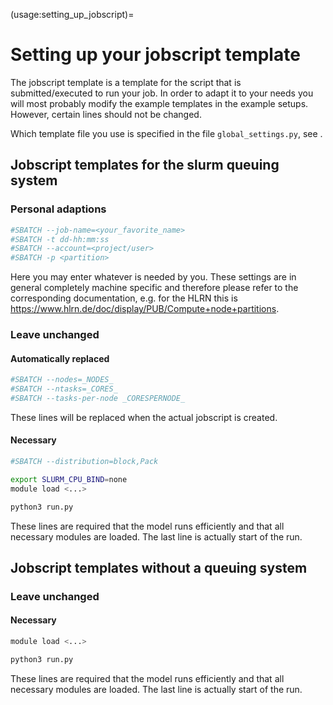 (usage:setting_up_jobscript)=
# Setting up your jobscript template

The jobscript template is a template for the script that is submitted/executed to run your job.
In order to adapt it to your needs you will most probably modify the example templates in the example setups.
However, certain lines should not be changed.

Which template file you use is specified in the file `global_settings.py`, see [](usage:setting_up_global_settings).

## Jobscript templates for the slurm queuing system

### Personal adaptions

``` bash
#SBATCH --job-name=<your_favorite_name>
#SBATCH -t dd-hh:mm:ss
#SBATCH --account=<project/user> 
#SBATCH -p <partition>
```

Here you may enter whatever is needed by you.
These settings are in general completely machine specific and therefore please refer to the corresponding documentation, e.g. for the HLRN this is https://www.hlrn.de/doc/display/PUB/Compute+node+partitions.

### Leave unchanged

#### Automatically replaced 

``` bash
#SBATCH --nodes=_NODES_
#SBATCH --ntasks=_CORES_
#SBATCH --tasks-per-node _CORESPERNODE_
```

These lines will be replaced when the actual jobscript is created.

#### Necessary

``` bash
#SBATCH --distribution=block,Pack

export SLURM_CPU_BIND=none
module load <...>

python3 run.py
```

These lines are required that the model runs efficiently and that all necessary modules are loaded.
The last line is actually start of the run.


## Jobscript templates without a queuing system

### Leave unchanged

#### Necessary

``` bash
module load <...>

python3 run.py
```

These lines are required that the model runs efficiently and that all necessary modules are loaded.
The last line is actually start of the run.